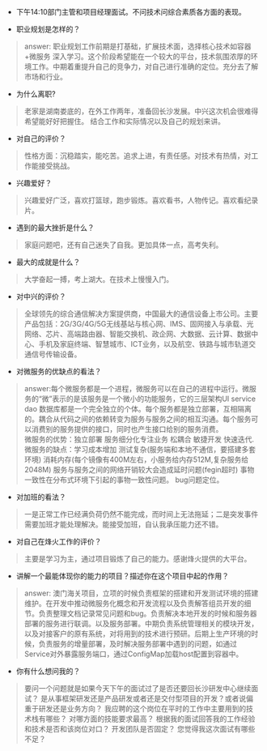 - 下午14:10部门主管和项目经理面试。不问技术问综合素质各方面的表现。

- 职业规划是怎样的？

> answer: 职业规划工作前期是打基础，扩展技术面，选择核心技术如容器+微服务 深入学习。这个阶段希望能在一个较大的平台，技术氛围浓厚的环境工作。中期着重提升自己的竞争力，对自己进行准确的定位。充分去了解市场和行业。

- 为什么离职? 
> 老家是湖南娄底的，在外工作两年，准备回长沙发展。中兴这次机会很难得希望能好好把握住。
结合工作和实际情况以及自己的规划来讲。

- 对自己的评价？
> 性格方面：沉稳踏实，能吃苦。追求上进，有责任感。对技术有热情，对工作能接受挑战。

- 兴趣爱好？
> 兴趣爱好广泛，喜欢打篮球，跑步锻炼。喜欢看书，人物传记。喜欢看纪录片。

- 遇到的最大挫折是什么？
> 家庭问题吧，还有自己迷失了自我。更加具体一点，高考失利。

- 最大的成就是什么？
> 大学奋起一搏，考上湖大。在技术上慢慢入门。

- 对中兴的评价？
> 全球领先的综合通信解决方案提供商，中国最大的通信设备上市公司。主要产品包括：2G/3G/4G/5G无线基站与核心网、IMS、固网接入与承载、光网络、芯片、高端路由器、智能交换机、政企网、大数据、云计算、数据中心、手机及家庭终端、智慧城市、ICT业务，以及航空、铁路与城市轨道交通信号传输设备。

- 对微服务的优缺点的看法？
> answer:每个微服务都是一个进程，微服务可以在自己的进程中运行。微服务的“微”表示的是该服务是一个微小的功能服务，它的三层架构UI service dao 数据库都是一个完全独立的个体。每个服务都是独立部署，互相隔离的。耦合从代码之间的依赖转变为服务与服务之间的相互沟通。每个服务可以消费别的服务提供的接口，同时也产生接口给别的服务消费。<br>
微服务的优势：独立部署 服务细分化专注业务 松耦合 敏捷开发 快速迭代.<br>
微服务的缺点：学习成本增加 测试复杂(服务端和本地不通信，要搭建多套环境) 消耗内存(每个镜像有400M左右，小服务给内存512M,复杂服务给2048M) 服务与服务之间的网络开销较大会造成延时问题(fegin超时)  事物一致性在分布式环境下引起的事物一致性问题。  bug问题定位。<br>

- 对加班的看法？
> 一是正常工作已经满负荷仍然不能完成，而时间上无法拖延；二是突发事件需要加班才能处理解决。能接受加班，自认我承压能力还不错。

- 对自己在烽火工作的评价？
>  主要是学习为主，通过项目锻炼了自己的能力。感谢烽火提供的大平台。

- 讲解一个最能体现你的能力的项目？描述你在这个项目中起的作用？

> answer: 澳门海关项目，立项的时候负责框架的搭建和开发测试环境的搭建维护。在开发中推动微服务化概念和开发流程以及负责解答组员开发的细节。负责整理文档记录常见问题和bug。负责解决本地开发的时候和服务器部署的服务进行联调。以及服务部署。中期负责系统管理相关的模块开发，以及对接客户的原有系统，对将用到的技术进行预研。后期上生产环境的时候，负责服务的增量部署，及时解决服务部署中遇到的问题，如通过Service对外暴露服务端口，通过ConfigMap加载host配置到容器中。

- 你有什么想问我的？

> 要问一个问题就是如果今天下午的面试过了是否还要回长沙研发中心继续面试？
是从事框架研发还是产品研发或者还是交付型项目的开发？或者说偏重于研发还是业务方向？
我应聘的这个岗位在平时的工作中主要用到的技术栈有哪些？ 对哪方面的技能要求最高？
根据我的面试回答我的工作经验和技术是否和该岗位对口？
开发团队是否固定？
您觉得我这次面试有哪些不足？